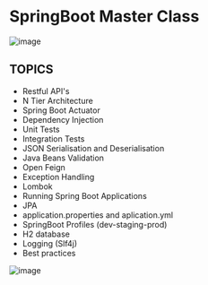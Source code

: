 # SpringBoot Master Class


![image](https://user-images.githubusercontent.com/90424996/155741811-3e46f560-6ffd-45d5-88ef-19c012d5a0d8.png)



## TOPICS

- Restful API's
- N Tier Architecture
- Spring Boot Actuator
- Dependency Injection
- Unit Tests
- Integration Tests
- JSON Serialisation and Deserialisation
- Java Beans Validation
- Open Feign
- Exception Handling
- Lombok
- Running Spring Boot Applications
- JPA
- application.properties and aplication.yml
- SpringBoot Profiles (dev-staging-prod)
- H2 database
- Logging (Slf4j)
- Best practices

![image](https://user-images.githubusercontent.com/90424996/155741605-69fa2c90-f154-49bc-b171-015d717c1670.png)
